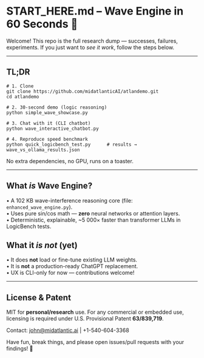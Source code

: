 # START_HERE.md – Wave Engine in 60 Seconds 🚀

Welcome! This repo is the full research dump — successes, failures, experiments. If you just want to *see it work*, follow the steps below.

---
## TL;DR
```
# 1. Clone
git clone https://github.com/midatlanticAI/atlandemo.git
cd atlandemo

# 2. 30-second demo (logic reasoning)
python simple_wave_showcase.py

# 3. Chat with it (CLI chatbot)
python wave_interactive_chatbot.py

# 4. Reproduce speed benchmark
python quick_logicbench_test.py      # results → wave_vs_ollama_results.json
```
No extra dependencies, no GPU, runs on a toaster.

---
## What *is* Wave Engine?
• A 102 KB wave-interference reasoning core (file: `enhanced_wave_engine.py`).  
• Uses pure sin/cos math — **zero** neural networks or attention layers.  
• Deterministic, explainable, ~5 000× faster than transformer LLMs in LogicBench tests.

## What it *is not* (yet)
• It does **not** load or fine-tune existing LLM weights.  
• It is **not** a production-ready ChatGPT replacement.  
• UX is CLI-only for now — contributions welcome!

---
## License & Patent
MIT for **personal/research** use. For any commercial or embedded use, licensing is required under U.S. Provisional Patent **63/839,719**.

Contact: john@midatlantic.ai  |  +1-540-604-3368

Have fun, break things, and please open issues/pull requests with your findings! 🚀 